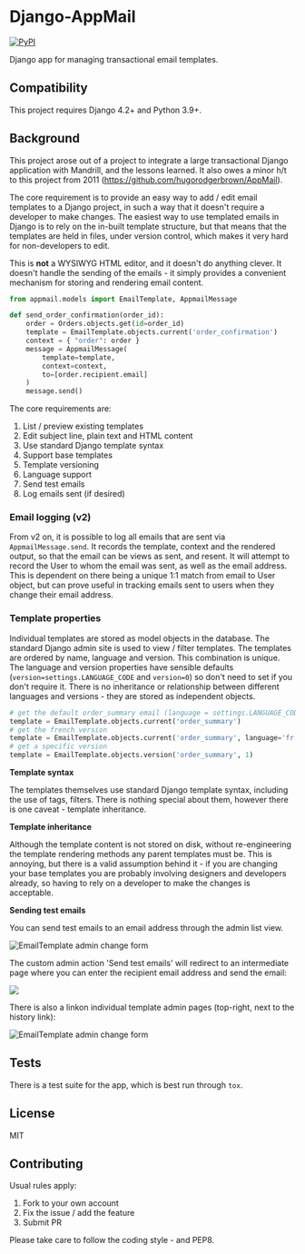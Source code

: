 # Django-AppMail

[![PyPI](https://img.shields.io/pypi/v/django-appmail.svg)](https://pypi.org/project/django-appmail/)

Django app for managing transactional email templates.

## Compatibility

This project requires Django 4.2+ and Python 3.9+.

## Background

This project arose out of a project to integrate a large transactional Django
application with Mandrill, and the lessons learned. It also owes a minor h/t to
this project from 2011 (https://github.com/hugorodgerbrown/AppMail).

The core requirement is to provide an easy way to add / edit email templates to
a Django project, in such a way that it doesn't require a developer to make
changes. The easiest way to use templated emails in Django is to rely on the
in-built template structure, but that means that the templates are held in
files, under version control, which makes it very hard for non-developers to
edit.

This is **not** a WYSIWYG HTML editor, and it doesn't do anything clever. It
doesn't handle the sending of the emails - it simply provides a convenient
mechanism for storing and rendering email content.

```python
from appmail.models import EmailTemplate, AppmailMessage

def send_order_confirmation(order_id):
    order = Orders.objects.get(id=order_id)
    template = EmailTemplate.objects.current('order_confirmation')
    context = { "order": order }
    message = AppmailMessage(
        template=template,
        context=context,
        to=[order.recipient.email]
    )
    message.send()
```

The core requirements are:

1. List / preview existing templates
2. Edit subject line, plain text and HTML content
3. Use standard Django template syntax
4. Support base templates
5. Template versioning
6. Language support
7. Send test emails
8. Log emails sent (if desired)

### Email logging (v2)

From v2 on, it is possible to log all emails that are sent via
`AppmailMessage.send`. It records the template, context and the rendered output,
so that the email can be views as sent, and resent. It will attempt to record
the User to whom the email was sent, as well as the email address. This is
dependent on there being a unique 1:1 match from email to User object, but can
prove useful in tracking emails sent to users when they change their email
address.

### Template properties

Individual templates are stored as model objects in the database. The standard
Django admin site is used to view / filter templates. The templates are ordered
by name, language and version. This combination is unique. The language and
version properties have sensible defaults (`version=settings.LANGUAGE_CODE` and
`version=0`) so don't need to set if you don't require it. There is no
inheritance or relationship between different languages and versions - they are
stored as independent objects.

```python
# get the default order_summary email (language = settings.LANGUAGE_CODE)
template = EmailTemplate.objects.current('order_summary')
# get the french version
template = EmailTemplate.objects.current('order_summary', language='fr')
# get a specific version
template = EmailTemplate.objects.version('order_summary', 1)
```

**Template syntax**

The templates themselves use standard Django template syntax, including the use
of tags, filters. There is nothing special about them, however there is one
caveat - template inheritance.

**Template inheritance**

Although the template content is not stored on disk, without re-engineering the
template rendering methods any parent templates must be. This is annoying, but
there is a valid assumption behind it - if you are changing your base templates
you are probably involving designers and developers already, so having to rely
on a developer to make the changes is acceptable.

**Sending test emails**

You can send test emails to an email address through the admin list view.

<img src="screenshots/appmail-test-email-action.png" alt="EmailTemplate admin
change form" />

The custom admin action 'Send test emails' will redirect to an intermediate page
where you can enter the recipient email address and send the email:

<img src="screenshots/appmail-test-email-send.png"/>

There is also a linkon individual template admin pages (top-right, next to the
history link):

<img src="screenshots/appmail-template-change-form.png" alt="EmailTemplate admin
change form" />

## Tests

There is a test suite for the app, which is best run through `tox`.

## License

MIT

## Contributing

Usual rules apply:

1. Fork to your own account
2. Fix the issue / add the feature
3. Submit PR

Please take care to follow the coding style - and PEP8.
